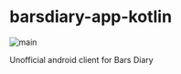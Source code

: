 # barsdiary-app-kotlin
![main](https://github.com/why-iskra/barsdiary-app-kotlin/workflows/android-ci/badge.svg)

Unofficial android client for Bars Diary
